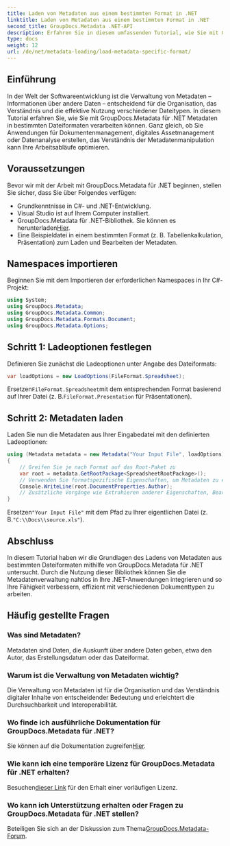 ```yaml
---
title: Laden von Metadaten aus einem bestimmten Format in .NET
linktitle: Laden von Metadaten aus einem bestimmten Format in .NET
second_title: GroupDocs.Metadata .NET-API
description: Erfahren Sie in diesem umfassenden Tutorial, wie Sie mit GroupDocs.Metadata für .NET Metadaten aus bestimmten Dateiformaten laden.
type: docs
weight: 12
url: /de/net/metadata-loading/load-metadata-specific-format/
---
```

## Einführung
In der Welt der Softwareentwicklung ist die Verwaltung von Metadaten – Informationen über andere Daten – entscheidend für die Organisation, das Verständnis und die effektive Nutzung verschiedener Dateitypen. In diesem Tutorial erfahren Sie, wie Sie mit GroupDocs.Metadata für .NET Metadaten in bestimmten Dateiformaten verarbeiten können. Ganz gleich, ob Sie Anwendungen für Dokumentenmanagement, digitales Assetmanagement oder Datenanalyse erstellen, das Verständnis der Metadatenmanipulation kann Ihre Arbeitsabläufe optimieren.
## Voraussetzungen
Bevor wir mit der Arbeit mit GroupDocs.Metadata für .NET beginnen, stellen Sie sicher, dass Sie über Folgendes verfügen:
- Grundkenntnisse in C#- und .NET-Entwicklung.
- Visual Studio ist auf Ihrem Computer installiert.
-  GroupDocs.Metadata für .NET-Bibliothek. Sie können es herunterladen[Hier](https://releases.groupdocs.com/metadata/net/).
- Eine Beispieldatei in einem bestimmten Format (z. B. Tabellenkalkulation, Präsentation) zum Laden und Bearbeiten der Metadaten.

## Namespaces importieren
Beginnen Sie mit dem Importieren der erforderlichen Namespaces in Ihr C#-Projekt:
```csharp
using System;
using GroupDocs.Metadata;
using GroupDocs.Metadata.Common;
using GroupDocs.Metadata.Formats.Document;
using GroupDocs.Metadata.Options;
```

## Schritt 1: Ladeoptionen festlegen
Definieren Sie zunächst die Ladeoptionen unter Angabe des Dateiformats:
```csharp
var loadOptions = new LoadOptions(FileFormat.Spreadsheet);
```
 Ersetzen`FileFormat.Spreadsheet`mit dem entsprechenden Format basierend auf Ihrer Datei (z. B.`FileFormat.Presentation` für Präsentationen).
## Schritt 2: Metadaten laden
Laden Sie nun die Metadaten aus Ihrer Eingabedatei mit den definierten Ladeoptionen:
```csharp
using (Metadata metadata = new Metadata("Your Input File", loadOptions))
{
    // Greifen Sie je nach Format auf das Root-Paket zu
    var root = metadata.GetRootPackage<SpreadsheetRootPackage>();
    // Verwenden Sie formatspezifische Eigenschaften, um Metadaten zu extrahieren oder zu bearbeiten
    Console.WriteLine(root.DocumentProperties.Author);
    // Zusätzliche Vorgänge wie Extrahieren anderer Eigenschaften, Bearbeiten von Metadaten usw.
}
```
 Ersetzen`"Your Input File"` mit dem Pfad zu Ihrer eigentlichen Datei (z. B.`"C:\\Docs\\source.xls"`).

## Abschluss
In diesem Tutorial haben wir die Grundlagen des Ladens von Metadaten aus bestimmten Dateiformaten mithilfe von GroupDocs.Metadata für .NET untersucht. Durch die Nutzung dieser Bibliothek können Sie die Metadatenverwaltung nahtlos in Ihre .NET-Anwendungen integrieren und so Ihre Fähigkeit verbessern, effizient mit verschiedenen Dokumenttypen zu arbeiten.

## Häufig gestellte Fragen
### Was sind Metadaten?
Metadaten sind Daten, die Auskunft über andere Daten geben, etwa den Autor, das Erstellungsdatum oder das Dateiformat.
### Warum ist die Verwaltung von Metadaten wichtig?
Die Verwaltung von Metadaten ist für die Organisation und das Verständnis digitaler Inhalte von entscheidender Bedeutung und erleichtert die Durchsuchbarkeit und Interoperabilität.
### Wo finde ich ausführliche Dokumentation für GroupDocs.Metadata für .NET?
 Sie können auf die Dokumentation zugreifen[Hier](https://reference.groupdocs.com/metadata/net/).
### Wie kann ich eine temporäre Lizenz für GroupDocs.Metadata für .NET erhalten?
 Besuchen[dieser Link](https://purchase.groupdocs.com/temporary-license/) für den Erhalt einer vorläufigen Lizenz.
### Wo kann ich Unterstützung erhalten oder Fragen zu GroupDocs.Metadata für .NET stellen?
 Beteiligen Sie sich an der Diskussion zum Thema[GroupDocs.Metadata-Forum](https://forum.groupdocs.com/c/metadata/14).